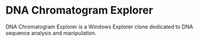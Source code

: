 # DNA Chromatogram Explorer

DNA Chromatogram Explorer is a Windows Explorer clone dedicated to DNA sequence analysis and manipulation.

